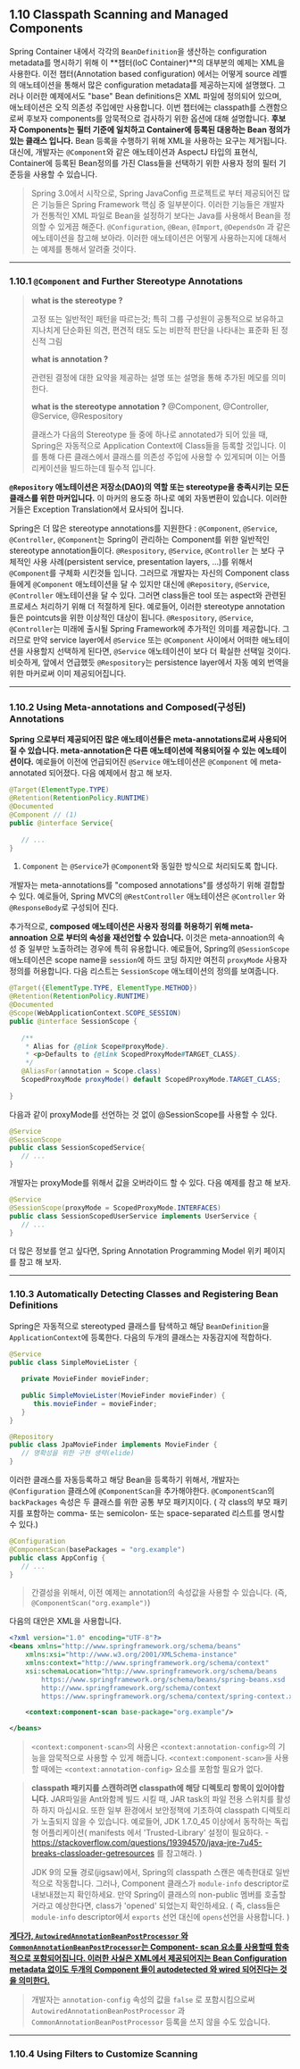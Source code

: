 

## 1.10 Classpath Scanning and Managed Components

Spring Container 내에서 각각의 `BeanDefinition`을 생산하는 configuration metadata를 명시하기 위해 이 **챕터(IoC Container)**의 대부분의 예제는 XML을 사용한다. 이전 챕터(Annotation based configuration) 에서는 어떻게 source 레벨의 애노테이션을 통해서 많은 configuration metadata를 제공하는지에 설명했다. 그러나 이러한 예제에서도 "base" Bean definitions은 XML 파일에 정의되어 있으며, 애노테이션은 오직 의존성 주입에만 사용합니다. 이번 챕터에는 classpath를 스캔함으로써 후보자 components를 암묵적으로 검사하기 위한 옵션에 대해 설명합니다. **후보자 Components는 필터 기준에 일치하고 Container에 등록된 대응하는 Bean 정의가 있는 클래스 입니다.** Bean 등록을 수행하기 위해 XML을 사용하는 요구는 제거됩니다. 대신에, 개발자는 `@Component`와 같은 애노테이션과 AspectJ 타입의 표현식, Container에 등록된 Bean정의를 가진 Class들을 선택하기 위한 사용자 정의 필터 기준등을 사용할 수 있습니다.

> Spring 3.0에서 시작으로, Spring JavaConfig 프로젝트로 부터 제공되어진 많은 기능들은 Spring Framework 핵심 중 일부분이다. 이러한 기능들은 개발자가 전통적인 XML 파일로 Bean을 설정하기 보다는 Java를 사용해서 Bean을 정의할 수 있게끔 해준다. `@Configuration`, `@Bean`, `@Import`, `@DependsOn` 과 같은 에노테이션을 참고해 보아라. 이러한 애노테이션은 어떻게 사용하는지에 대해서는 예제를 통해서 알려줄 것이다.

---

### 1.10.1 `@Component` and Further Stereotype Annotations

> **what is the stereotype ?**
>
> 고정 또는 일반적인 패턴을 따르는것; 특히 그룹 구성원이 공통적으로 보유하고 지나치게 단순화된 의견, 편견적 태도 도는 비판적 판단을 나타내는 표준화 된 정신적 그림
>
> **what is annotation ?**
>
> 관련된 결정에 대한 요약을 제공하는 설명 또는 설명을 통해 추가된 메모를 의미한다.
>
> **what is the stereotype annotation ?** @Component, @Controller, @Service, @Respository
>
> 클래스가 다음의 Stereotype 들 중에 하나로 annotated가 되어 있을 때, Spring은 자동적으로 Application Context에 Class들을 등록할 것입니다. 이를 통해 다른 클래스에서 클래스를 의존성 주입에 사용할 수 있게되며 이는 어플리케이션을 빌드하는데 필수적 입니다.

**`@Repository`  애노테이션은 저장소(DAO)의 역할 또는 stereotype을 충족시키는 모든 클래스를 위한 마커입니다.** 이 마커의 용도중 하나로 예외 자동변환이 있습니다. 이러한 거들은 Exception Translation에서 묘사되어 집니다.

Spring은 더 많은 stereotype annotations를 지원한다 : `@Component`, `@Service`, `@Controller`, `@Component`는 Spring이 관리하는 Component를 위한 일반적인 stereotype annotation들이다. `@Respository`, `@Service`, `@Controller` 는 보다 구체적인 사용 사례(persistent service, presentation layers, ...)를 위해서 `@Component`를 구체화 시킨것들 입니다. 그러므로 개발자는 자신의 Component class들에게 `@Component` 애노테이션을 달 수 있지만 대신에 `@Repository`, `@Service`, `@Controller` 애노테이션을 달 수 있다. 그러면 class들은 tool 또는 aspect와 관련된 프로세스 처리하기 위해 더 적절하게 된다. 예로들어, 이러한 stereotype annotation들은 pointcuts을 위한 이상적인 대상이 됩니다. `@Respository`, `@Service`, `@Controller`는 미래에 출시될 Spring Framework에 추가적인 의미를 제공합니다. 그러므로 만약 service layer에서 `@Service` 또는  `@Component` 사이에서 어떠한 애노테이션을 사용할지 선택하게 된다면, `@Service` 애노테이션이 보다 더 확실한 선택일 것이다. 비슷하게, 앞에서 언급했듯 `@Respository`는 persistence layer에서 자동 예외 번역을 위한 마커로써 이미 제공되어집니다.

---

### 1.10.2 Using Meta-annotations and Composed(구성된) Annotations

**Spring 으로부터 제공되어진 많은 애노테이션들은 meta-annotations로써 사용되어질 수 있습니다. meta-annotation은 다른 애노테이션에 적용되어질 수 있는 에노테이션이다.** 예로들어 이전에 언급되어진  `@Service` 애노테이션은 `@Component`  에 meta-annotated 되어졌다. 다음 예제에서 참고 해 보자.

```java
@Target(ElementType.TYPE)
@Retention(RetentionPolicy.RUNTIME)
@Documented
@Component // (1)
public @interface Service{
   
   // ...
}
```

1. `Component` 는 `@Service`가 `@Component`와 동일한 방식으로 처리되도록 합니다.

개발자는 meta-annotations를 "composed annotations"를 생성하기 위해 결합할 수 있다. 예로들어, Spring MVC의 `@RestController` 애노테이션은 `@Controller` 와 `@ResponseBody`로 구성되어 진다.

추가적으로, **composed 애노테이션은 사용자 정의를 허용하기 위해 meta-annoation 으로 부터의 속성을 재선언할 수 있습니다.** 이것은 meta-annoation의 속성 중 일부만 노출하려는 경우에 특히 유용합니다. 예로들어, Spring의 `@SessionScope` 애노테이션은 scope name을 `session`에 하드 코딩 하지만 여전히 `proxyMode` 사용자 정의를 허용합니다. 다음 리스트는 `SessionScope` 애노테이션의 정의를 보여줍니다.

```java
@Target({ElementType.TYPE, ElementType.METHOD})
@Retention(RetentionPolicy.RUNTIME)
@Documented
@Scope(WebApplicationContext.SCOPE_SESSION)
public @interface SessionScope {
     
   /**
    * Alias for {@link Scope#proxyMode}.
    * <p>Defaults to {@link ScopedProxyMode#TARGET_CLASS}.
    */
   @AliasFor(annotation = Scope.class)
   ScopedProxyMode proxyMode() default ScopedProxyMode.TARGET_CLASS;
 
}
```

다음과 같이 proxyMode를 선언하는 것 없이 @SessionScope를 사용할 수 있다.

```java
@Service
@SessionScope
public class SessionScopedService{
   // ...
}
```

개발자는 proxyMode를 위해서 값을 오버라이드 할 수 있다. 다음 예제를 참고 해 보자.

```java
@Service
@SessionScope(proxyMode = ScopedProxyMode.INTERFACES)
public class SessionScopedUserService implements UserService {
   // ...
}
```

더 많은 정보를 얻고 싶다면, Spring Annotation Programming Model 위키 페이지를 참고 해 보자.

---

### 1.10.3 Automatically Detecting Classes and Registering Bean Definitions

Spring은 자동적으로 stereotyped 클래스를 탐색하고 해당 `BeanDefinition`을 `ApplicationContext`에 등록한다. 다음의 두개의 클래스는 자동감지에 적합하다.

```java
@Service
public class SimpleMovieLister {
   
   private MovieFinder movieFinder;
   
   public SimpleMovieLister(MovieFinder movieFinder) {
      this.movieFinder = movieFinder;
   }
}
```

```java
@Repository
public class JpaMovieFinder implements MovieFinder {
   // 명확성을 위한 구현 생략(elide)
}
```

이러한 클래스를 자동등록하고 해당 Bean을 등록하기 위해서, 개발자는 `@Configuration` 클래스에 `@ComponentScan`을 추가해야한다. `@ComponentScan`의 `backPackages` 속성은 두 클래스를 위한 공통 부모 패키지이다. ( 각 class의 부모 패키지를 포함하는 comma- 또는 semicolon- 또는 space-separated 리스트를 명시할 수 있다.)

```java
@Configuration
@ComponentScan(basePackages = "org.example")
public class AppConfig {
   // ...
}
```

> 간결성을 위해서, 이전 예제는 annotation의 속성값을 사용할 수 있습니다. (즉, `@ComponentScan("org.example")`)

다음의 대안은 XML을 사용합니다.

```xml
<?xml version="1.0" encoding="UTF-8"?>
<beans xmlns="http://www.springframework.org/schema/beans"
    xmlns:xsi="http://www.w3.org/2001/XMLSchema-instance"
    xmlns:context="http://www.springframework.org/schema/context"
    xsi:schemaLocation="http://www.springframework.org/schema/beans
        https://www.springframework.org/schema/beans/spring-beans.xsd
        http://www.springframework.org/schema/context
        https://www.springframework.org/schema/context/spring-context.xsd">

    <context:component-scan base-package="org.example"/>

</beans>
```

> `<context:component-scan>`의 사용은 `<context:annotation-config>`의 기능을 암묵적으로 사용할 수 있게 해줍니다. `<context:component-scan>`을 사용할 때에는 `<context:annotation-config>` 요소를 포함할 필요가 없다.

> **classpath 패키지를 스캔하려면 classpath에 해당 디렉토리 항목이 있어야합니다.** JAR파일을 Ant와함께 빌드 시킬 때, JAR task의 파일 전용 스위치를 활성하 하지 마십시요. 또한 일부 환경에서 보안정책에 기초하여 classpath 디렉토리가 노출되지 않을 수 있습니다. 예로들어, JDK 1.7.0_45 이상에서 동작하는 독립형 어플리케이션( manifests 에서 'Trusted-Library' 설정이 필요하다. - https://stackoverflow.com/questions/19394570/java-jre-7u45-breaks-classloader-getresources 를 참고해라. )
>
> JDK 9의 모듈 경로(jigsaw)에서, Spring의 classpath 스캔은 예측한대로 일반적으로 작동합니다. 그러나, Component 클래스가 `module-info` descriptor로 내보내졌는지 확인하세요. 만약 Spring이 클래스의 non-public 멤버를 호출할거라고 예상한다면, class가 'opened' 되었는지 확인하세요. ( 즉, class들은 `module-info` descriptor에서 `exports` 선언 대신에 `opens`선언을 사용합니다.  )

<u>**게다가, `AutowiredAnnotationBeanPostProcessor` 와 `CommonAnnotationBeanPostProcessor`는 Component- scan 요소를 사용할때 함축적으로 포함되어집니다. 이러한 사실은 XML에서 제공되어지는 Bean Configuration metadata 없이도 두개의 Component 들이 autodetected 와 wired 되어진다는 것을 의미한다.**</u> 

> 개발자는 `annotation-config`  속성의 값을 `false` 로 포함시킴으로써 `AutowiredAnnotationBeanPostProcessor` 과 `CommonAnnotationBeanPostProcessor` 등록을 쓰지 않을 수도 있습니다.

---

### 1.10.4 Using Filters to Customize Scanning







